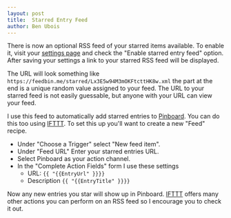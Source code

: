 ```yaml
---
layout: post
title:  Starred Entry Feed
author: Ben Ubois
---
```


There is now an optional RSS feed of your starred items available. To enable it, visit your [settings page](https://feedbin.me/settings) and check the "Enable starred entry feed" option. After saving your settings a link to your starred RSS feed will be displayed.

The URL will look something like `https://feedbin.me/starred/Lx3E5w94M3mOKFtcttHK8w.xml` the part at the end is a unique random value assigned to your feed. The URL to your starred feed is not easily guessable, but anyone with your URL can view your feed.

I use this feed to automatically add starred entries to [Pinboard](https://pinboard.in). You can do this too using [IFTTT](https://ifttt.com/). To set this up you'll want to create a new "Feed" recipe. 

 - Under "Choose a Trigger" select "New feed item". 
 - Under "Feed URL" Enter your starred entries URL.
 - Select Pinboard as your action channel.
 - In the "Complete Action Fields" form I use these settings
   - URL: `{{ "{{EntryUrl" }}}}`
   - Description `{{ "{{EntryTitle" }}}}`

Now any new entries you star will show up in Pinboard. [IFTTT](https://ifttt.com/) offers many other actions you can perform on an RSS feed so I encourage you to check it out.
   

